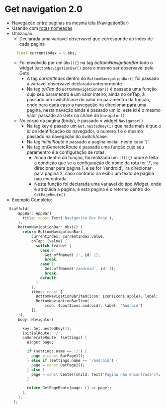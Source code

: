 # Get navigation 2.0
- Navegação entre paginas na mesma tela (NavigationBar)
- Usando com [rotas nomeadas](Rotas_Nomeadas.md)
- Utilização:
  - Declarada uma variavel observavel que corresponde ao index de cada pagina
  ```dart
    final currentIndex = 0.obs;
  ```
  - Foi envolvido por um ```Obx(){}``` na tag *bottomNavigationBar* todo o widget ```BottomNavigationBar()``` para o mesmo ser observavel pelo Getx
    - A tag *currentIndex* dentro do ```BottomNavigationBar()``` foi passado a variavel observavel declarada anteriormente 
    - Na tag *onTap* do ```BottomNavigationBar()``` é passada uma função cujo seu paramentro é um valor inteiro, ainda no onTap, á passado um switch/case do valor no paramentro da função, onde para cada caso a navegação ira direcionar para uma pagina, nesta navação ainda é passado um id, este id é o mesmo valor passado ao Getx na chave do ```Navigator()```
  - No corpo da pagina (body), é passado o widget ```Navigator() ```
    - Na tag key é pasado um ```Get.nestedKey(1)``` que nada mais é que o id de identificação do navegador, o numero 1 é o mesmo passado na navegação do switch/case.
    - Na tag *initialRoute* é passado a pagina inicial, neste caso '/'.
    - Na tag onGenereteRoute é passada uma função cujo seu paramentro é a configuração de rotas.
      - Ainda dentro da função, foi realizado um ```if(){}``` onde é feita a condição que se a configuração do nome da rota for '/', ira direcionar para pagina 1, e se for '/android', ira direcionar para pagina 2, caso contrario ira exibir um texto de pagina nao encontrada.
      - Nesta função foi declarada uma variavel do tipo Widget, onde é atribuida a pagina, e esta pagina é o retorno dentro do ```GetPageRoute()```.
- Exemplo Completo:
```dart
  Scaffold(
      appBar: AppBar(
        title: const Text('Navigation Bar Page'),
      ),
      bottomNavigationBar: Obx(() {
        return BottomNavigationBar(
            currentIndex: currentIndex.value,
            onTap: (value) {
              switch (value) {
                case 0:
                  Get.offNamed('/', id: 1);
                  break;
                case 1:
                  Get.offNamed('/android', id: 1);
                  break;
                default:
              }
            },
            items: const [
              BottomNavigationBarItem(icon: Icon(Icons.apple), label: 'IPhone'),
              BottomNavigationBarItem(
                  icon: Icon(Icons.android), label: 'Android')
            ]);
      }),
      body: Navigator(

        key: Get.nestedKey(1),
        initialRoute: '/',
        onGenerateRoute: (settings) {
          Widget page;

          if (settings.name == '/') {
            page = const BarPage1();
          } else if (settings.name == '/android') {
            page = const BarPage2();
          } else {
            page = const Center(child: Text('Pagina não encontrada'));
          }

          return GetPageRoute(page: () => page);
        },
      ),
    );
```
